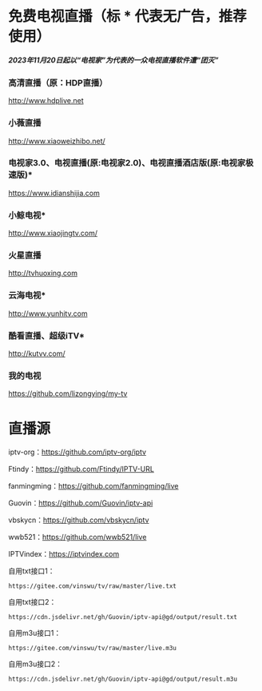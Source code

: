 # 免费电视直播（标 * 代表无广告，推荐使用）

***2023年11月20日起以“电视家”为代表的一众电视直播软件遭“团灭”***

### 高清直播（原：HDP直播）  
http://www.hdplive.net

### 小薇直播  
http://www.xiaoweizhibo.net/

### 电视家3.0、电视直播(原:电视家2.0)、电视直播酒店版(原:电视家极速版)*  
https://www.idianshijia.com

### 小鲸电视*  
http://www.xiaojingtv.com/

### 火星直播  
http://tvhuoxing.com

### 云海电视*  
http://www.yunhitv.com

### 酷看直播、超级iTV*  
http://kutvv.com/

### 我的电视
https://github.com/lizongying/my-tv

# 直播源

iptv-org：https://github.com/iptv-org/iptv

Ftindy：https://github.com/Ftindy/IPTV-URL

fanmingming：https://github.com/fanmingming/live

Guovin：https://github.com/Guovin/iptv-api

vbskycn：https://github.com/vbskycn/iptv

wwb521：https://github.com/wwb521/live

IPTVindex：https://iptvindex.com

自用txt接口1：

    https://gitee.com/vinswu/tv/raw/master/live.txt

自用txt接口2：

    https://cdn.jsdelivr.net/gh/Guovin/iptv-api@gd/output/result.txt

自用m3u接口1：

    https://gitee.com/vinswu/tv/raw/master/live.m3u

自用m3u接口2：

    https://cdn.jsdelivr.net/gh/Guovin/iptv-api@gd/output/result.m3u
